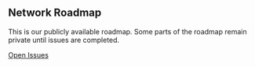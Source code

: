 ## Network Roadmap

This is our publicly available roadmap. Some parts of the roadmap remain private until issues are completed.

[Open Issues](https://github.com/network-foundation/roadmap)
